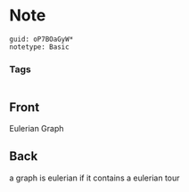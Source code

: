 # Note
```
guid: oP7BOaGyW*
notetype: Basic
```

### Tags
```
```

## Front
Eulerian Graph

## Back
a graph is eulerian if it contains a eulerian tour
